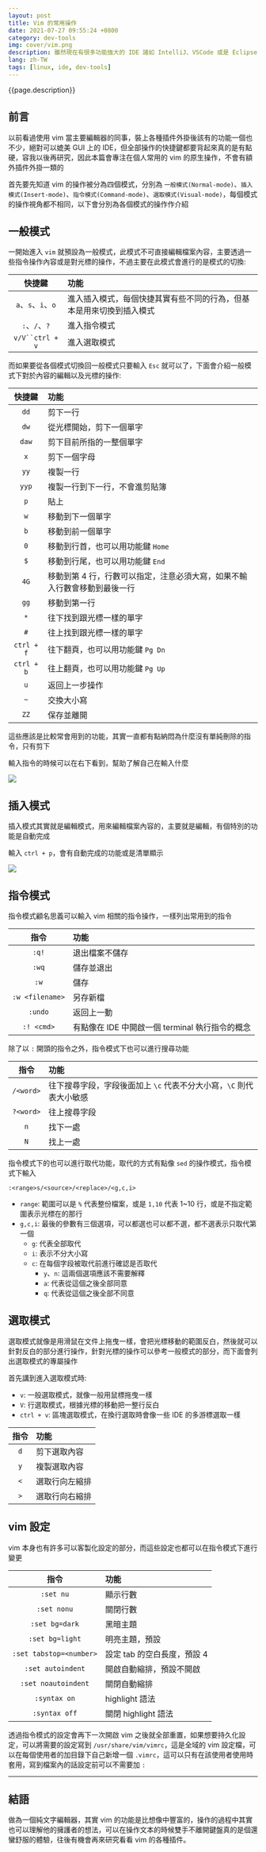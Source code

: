 ```yaml
---
layout: post
title: Vim 的常用操作
date: 2021-07-27 09:55:24 +0800
category: dev-tools
img: cover/vim.png
description: 雖然現在有很多功能強大的 IDE 諸如 IntelliJ、VSCode 或是 Eclipse，但在 linux server 上時常都是只有 command line mode 的，以上的編輯器也就都派不上用場了，不可避免的需要使用到 vim 這類的純文字編輯器，因此筆記一下一些常用到的操作
lang: zh-TW
tags: [linux, ide, dev-tools]
---
```


{{page.description}}

## 前言

以前看過使用 vim 當主要編輯器的同事，裝上各種插件外掛後該有的功能一個也不少，絕對可以媲美 GUI 上的 IDE，但全部操作的快捷鍵都要背起來真的是有點硬，容我以後再研究，因此本篇會專注在個人常用的 vim 的原生操作，不會有額外插件外掛一類的

首先要先知道 vim 的操作被分為四個模式，分別為 `一般模式(Normal-mode)`、`插入模式(Insert-mode)`、`指令模式(Command-mode)`、`選取模式(Visual-mode)`，每個模式的操作視角都不相同，以下會分別為各個模式的操作作介紹

## 一般模式
一開始進入 `vim` 就預設為一般模式，此模式不可直接編輯檔案內容，主要透過一些指令操作內容或是對光標的操作，不過主要在此模式會進行的是模式的切換:

|       快捷鍵       | 功能                                                                 |
| :----------------: | :------------------------------------------------------------------- |
| `a`、`s`、`i`、`o` | 進入插入模式，每個快捷其實有些不同的行為，但基本是用來切換到插入模式 |
|   `:`、`/`、`?`    | 進入指令模式                                                         |
|  `v/V``ctrl + v`   | 進入選取模式                                                         |

而如果要從各個模式切換回一般模式只要輸入 `Esc` 就可以了，下面會介紹一般模式下對於內容的編輯以及光標的操作:

|   快捷鍵   | 功能                                                                      |
| :--------: | :------------------------------------------------------------------------ |
|    `dd`    | 剪下一行                                                                  |
|    `dw`    | 從光標開始，剪下一個單字                                                  |
|   `daw`    | 剪下目前所指的一整個單字                                                  |
|    `x`     | 剪下一個字母                                                              |
|    `yy`    | 複製一行                                                                  |
|   `yyp`    | 複製一行到下一行，不會進剪貼簿                                            |
|    `p`     | 貼上                                                                      |
|    `w`     | 移動到下一個單字                                                          |
|    `b`     | 移動到前一個單字                                                          |
|    `0`     | 移動到行首，也可以用功能鍵 `Home`                                         |
|    `$`     | 移動到行尾，也可以用功能鍵 `End`                                          |
|    `4G`    | 移動到第 4 行，行數可以指定，注意必須大寫，如果不輸入行數會移動到最後一行 |
|    `gg`    | 移動到第一行                                                              |
|    `*`     | 往下找到跟光標一樣的單字                                                  |
|    `#`     | 往上找到跟光標一樣的單字                                                  |
| `ctrl + f` | 往下翻頁，也可以用功能鍵 `Pg Dn`                                          |
| `ctrl + b` | 往上翻頁，也可以用功能鍵 `Pg Up`                                          |
|    `u`     | 返回上一步操作                                                            |
|    `~`     | 交換大小寫                                                                |
|    `ZZ`    | 保存並離開                                                                |

這些應該是比較常會用到的功能，其實一直都有點納悶為什麼沒有單純刪除的指令，只有剪下

輸入指令的時候可以在右下看到，幫助了解自己在輸入什麼

![]({{site.baseurl}}/assets/img/vim-command-input.png)


## 插入模式
插入模式其實就是編輯模式，用來編輯檔案內容的，主要就是編輯，有個特別的功能是自動完成

輸入 `ctrl + p`，會有自動完成的功能或是清單顯示

![]({{site.baseurl}}/assets/img/vim-auto-complete.png)


## 指令模式
指令模式顧名思義可以輸入 vim 相關的指令操作，一樣列出常用到的指令

|      指令       | 功能                                            |
| :-------------: | :---------------------------------------------- |
|      `:q!`      | 退出檔案不儲存                                  |
|      `:wq`      | 儲存並退出                                      |
|      `:w`       | 儲存                                            |
| `:w <filename>` | 另存新檔                                        |
|     `:undo`     | 返回上一動                                      |
|   `:! <cmd>`    | 有點像在 IDE 中開啟一個 terminal 執行指令的概念 |

除了以 `:` 開頭的指令之外，指令模式下也可以進行搜尋功能

|   指令    | 功能                                                                |
| :-------: | :------------------------------------------------------------------ |
| `/<word>` | 往下搜尋字段，字段後面加上 `\c` 代表不分大小寫，`\C` 則代表大小敏感 |
| `?<word>` | 往上搜尋字段                                                        |
|    `n`    | 找下一處                                                            |
|    `N`    | 找上一處                                                            |

指令模式下的也可以進行取代功能，取代的方式有點像 `sed` 的操作模式，指令模式下輸入
```
:<range>s/<source>/<replace>/<g,c,i>
```

+ `range`: 範圍可以是 `%` 代表整份檔案，或是 `1,10` 代表 1~10 行，或是不指定範圍表示光標在的那行
+ `g,c,i`: 最後的參數有三個選項，可以都選也可以都不選，都不選表示只取代第一個
  + `g`: 代表全部取代
  + `i`: 表示不分大小寫
  + `c`: 在每個字段被取代前進行確認是否取代
    + `y`、`n`: 這兩個選項應該不需要解釋
    + `a`: 代表從這個之後全部同意
    + `q`: 代表從這個之後全部不同意

## 選取模式
選取模式就像是用滑鼠在文件上拖曳一樣，會把光標移動的範圍反白，然後就可以針對反白的部分進行操作，針對光標的操作可以參考一般模式的部分，而下面會列出選取模式的專屬操作

首先講到進入選取模式時:
+ `v`: 一般選取模式，就像一般用鼠標拖曳一樣
+ `V`: 行選取模式，根據光標的移動把一整行反白
+ `ctrl + v`: 區塊選取模式，在換行選取時會像一些 IDE 的多游標選取一樣

| 指令  | 功能           |
| :---: | :------------- |
|  `d`  | 剪下選取內容   |
|  `y`  | 複製選取內容   |
|  `<`  | 選取行向左縮排 |
|  `>`  | 選取行向右縮排 |

## vim 設定
vim 本身也有許多可以客製化設定的部分，而這些設定也都可以在指令模式下進行變更

|          指令           | 功能                        |
| :---------------------: | :-------------------------- |
|        `:set nu`        | 顯示行數                    |
|       `:set nonu`       | 關閉行數                    |
|     `:set bg=dark`      | 黑暗主題                    |
|     `:set bg=light`     | 明亮主題，預設              |
| `:set tabstop=<number>` | 設定 tab 的空白長度，預設 4 |
|    `:set autoindent`    | 開啟自動縮排，預設不開啟    |
|   `:set noautoindent`   | 關閉自動縮排                |
|       `:syntax on`       | highlight 語法              |
|      `:syntax off`       | 關閉 highlight 語法         |

透過指令模式的設定會再下一次開啟 vim 之後就全部重置，如果想要持久化設定，可以將需要的設定寫到 `/usr/share/vim/vimrc`，這是全域的 vim 設定檔，可以在每個使用者的加目錄下自己新增一個 `.vimrc`，這可以只有在該使用者使用時套用，寫到檔案內的話設定前可以不需要加 `:`

---
## 結語
做為一個純文字編輯器，其實 vim 的功能是比想像中豐富的，操作的過程中其實也可以理解他的擁護者的想法，可以在操作文本的時候雙手不離開鍵盤真的是個還蠻舒服的體驗，往後有機會再來研究看看 vim 的各種插件。